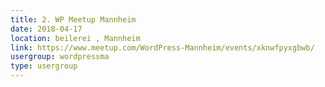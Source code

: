 ```yaml
---
title: 2. WP Meetup Mannheim
date: 2018-04-17
location: beilerei , Mannheim
link: https://www.meetup.com/WordPress-Mannheim/events/xknwfpyxgbwb/
usergroup: wordpressma
type: usergroup
---
```

